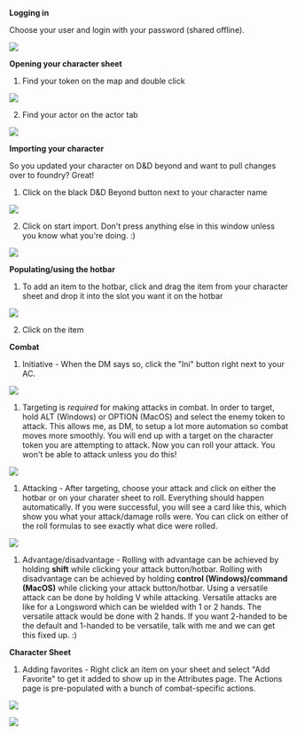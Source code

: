 **Logging in**

Choose your user and login with your password (shared offline).

![](2022-04-20-13-57-40.png)

**Opening your character sheet**

1. Find your token on the map and double click

![](2022-04-20-13-59-51.png)

2. Find your actor on the actor tab

![](2022-04-20-14-00-34.png)

**Importing your character**

So you updated your character on D&D beyond and want to pull changes over to foundry? Great!

1. Click on the black D&D Beyond button next to your character name

![](2022-04-20-14-01-28.png)

2. Click on start import. Don't press anything else in this window unless you know what you're doing. :)

![](2022-04-20-14-02-01.png)

**Populating/using the hotbar**

1. To add an item to the hotbar, click and drag the item from your character sheet and drop it into the slot you want it on the hotbar

![](2022-04-20-14-04-05.png)

2. Click on the item 

**Combat**

1. Initiative - When the DM says so, click the "Ini" button right next to your AC.

![](2022-04-20-14-17-38.png)

1. Targeting is *required* for making attacks in combat. In order to target, hold ALT (Windows) or OPTION (MacOS) and select the enemy token to attack. This allows me, as DM, to setup a lot more automation so combat moves more smoothly. You will end up with a target on the character token you are attempting to attack. Now you can roll your attack. You won't be able to attack unless you do this!

![](2022-04-20-14-07-15.png)

1. Attacking - After targeting, choose your attack and click on either the hotbar or on your charater sheet to roll. Everything should happen automatically. If you were successful, you will see a card like this, which show you what your attack/damage rolls were. You can click on either of the roll formulas to see exactly what dice were rolled. 

![](2022-04-20-14-10-56.png)

1. Advantage/disadvantage - Rolling with advantage can be achieved by holding **shift** while clicking your attack button/hotbar. Rolling with disadvantage can be achieved by holding **control (Windows)/command (MacOS)** while clicking your attack button/hotbar. Using a versatile attack can be done by holding V while attacking. Versatile attacks are like for a Longsword which can be wielded with 1 or 2 hands. The versatile attack would be done with 2 hands. If you want 2-handed to be the default and 1-handed to be versatile, talk with me and we can get this fixed up. :)

**Character Sheet**

1. Adding favorites - Right click an item on your sheet and select "Add Favorite" to get it added to show up in the Attributes page. The Actions page is pre-populated with a bunch of combat-specific actions.

![](2022-04-20-14-16-25.png)

![](2022-04-20-14-16-39.png)
